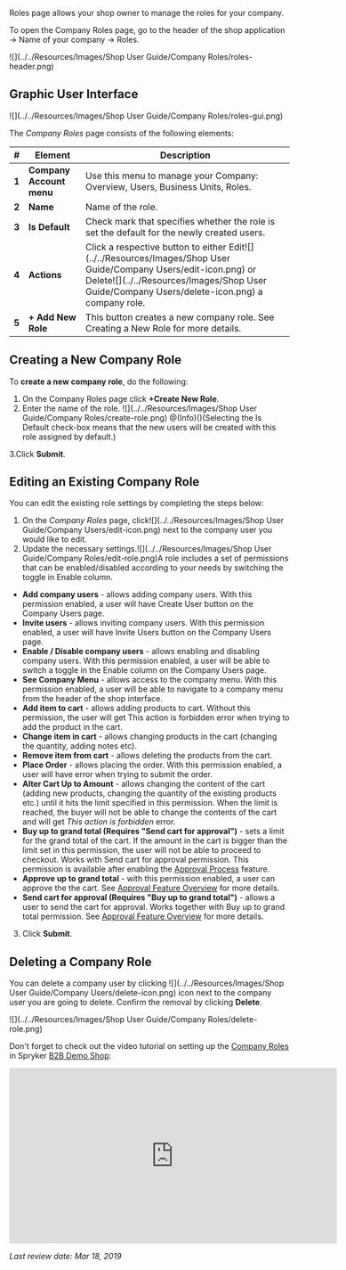 

Roles page allows your shop owner to manage the roles for your company.

To open the Company Roles page, go to the header of the shop application → Name of your company → Roles.

![](../../Resources/Images/Shop User Guide/Company Roles/roles-header.png)


## Graphic User Interface

![](../../Resources/Images/Shop User Guide/Company Roles/roles-gui.png)

The *Company Roles* page consists of the following elements:

| # | Element | Description |
|---|---|---|
|  **1** |  **Company Account menu** | Use this menu to manage your Company: Overview, Users, Business Units, Roles. |
|  **2** |  **Name** | Name of the role. |
|  **3** |  **Is Default** | Check mark that specifies whether the role is set the default for the newly created users. |
|  **4** |  **Actions** | Click a respective button to either Edit![](../../Resources/Images/Shop User Guide/Company Users/edit-icon.png) or Delete![](../../Resources/Images/Shop User Guide/Company Users/delete-icon.png) a company role. |
|  **5** |  **+ Add New Role** | This button creates a new company role. See Creating a New Role for more details. |

## Creating a New Company Role

To **create a new company role**, do the following:

1. On the Company Roles page click **+Create New Role**.
2. Enter the name of the role.
![](../../Resources/Images/Shop User Guide/Company Roles/create-role.png)
@(Info)()(Selecting the Is Default check-box means that the new users will be created with this role assigned by default.)

3.Click **Submit**.

## Editing an Existing Company Role

You can edit the existing role settings by completing the steps below:

1. On the *Company Roles* page, click![](../../Resources/Images/Shop User Guide/Company Users/edit-icon.png) next to the company user you would like to edit.
2. Update the necessary settings.![](../../Resources/Images/Shop User Guide/Company Roles/edit-role.png)A role includes a set of permissions that can be enabled/disabled according to your needs by switching the toggle in Enable column.
  - **Add company users** - allows adding company users. With this permission enabled, a user will have Create User button on the Company Users page.
  - **Invite users** - allows inviting company users. With this permission enabled, a user will have Invite Users button on the Company Users page.
  - **Enable / Disable company users** - allows enabling and disabling company users. With this permission enabled, a user will be able to switch a toggle in the Enable column on the Company Users page.
  - **See Company Menu** - allows access to the company menu. With this permission enabled, a user will be able to navigate to a company menu from the header of the shop interface.
  - **Add item to cart** - allows adding products to cart. Without this permission, the user will get This action is forbidden error when trying to add the product in the cart.
  - **Change item in cart** - allows changing products in the cart (changing the quantity, adding notes etc).
  - **Remove item from cart** - allows deleting the products from the cart.
  - **Place Order** - allows placing the order. With this permission enabled, a user will have  error when trying to submit the order.
  - **Alter Cart Up to Amount** - allows changing the content of the cart (adding new products, changing the quantity of the existing products etc.) until it hits the limit specified in this permission. When the limit is reached, the buyer will not be able to change the contents of the cart and will get *This action is forbidden* error.
  - **Buy up to grand total (Requires "Send cart for approval")** - sets a limit for the grand total of the cart. If the amount in the cart is bigger than the limit set in this permission, the user will not be able to proceed to checkout. Works with Send cart for approval permission. This permission is available after enabling the [Approval Process](https://documentation.spryker.com/v2/docs/approval-process-201903) feature.
  - **Approve up to grand total** - with this permission enabled, a user can approve the the cart. See [Approval Feature Overview](https://documentation.spryker.com/v2/docs/approval-process-overview-201903) for more details.
  - **Send cart for approval (Requires "Buy up to grand total")** - allows a user to send the cart for approval. Works together with Buy up to grand total permission. See [Approval Feature Overview](https://documentation.spryker.com/v2/docs/approval-process-overview-201903) for more details.
3. Click **Submit**.

## Deleting a Company Role

You can delete a company user by clicking  ![](../../Resources/Images/Shop User Guide/Company Users/delete-icon.png) icon next to the company user you are going to delete. Confirm the removal by clicking **Delete**.

![](../../Resources/Images/Shop User Guide/Company Roles/delete-role.png)

Don't forget to check out the video tutorial on setting up the [Company Roles](https://documentation.spryker.com/v3/docs/company-roles-permissions-overview) in Spryker [B2B Demo Shop](https://documentation.spryker.com/v3/docs/demoshops.htm#b2b-demo-shop):
<iframe src="https://fast.wistia.net/embed/iframe/72qy3slwjo" title="How to set up Company Users and Roles in Spryker" allowtransparency="true" frameborder="0" scrolling="no" class="wistia_embed" name="wistia_embed" allowfullscreen="0" mozallowfullscreen="0" webkitallowfullscreen="0" oallowfullscreen="0" msallowfullscreen="0" width="589" height="315"></iframe>


*Last review date: Mar 18, 2019*


